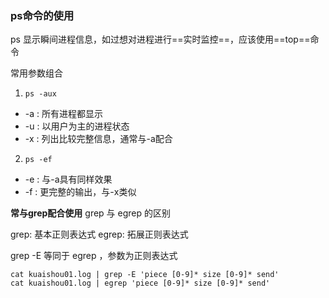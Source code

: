 ### ps命令的使用

ps 显示瞬间进程信息，如过想对进程进行==实时监控==，应该使用==top==命令

常用参数组合

1. `ps -aux`

- -a : 所有进程都显示 
- -u : 以用户为主的进程状态
- -x : 列出比较完整信息，通常与-a配合

2. `ps -ef `
- -e : 与-a具有同样效果
- -f : 更完整的输出，与-x类似


**常与grep配合使用**
grep 与 egrep 的区别

grep: 基本正则表达式
egrep: 拓展正则表达式

grep -E 等同于 egrep ，参数为正则表达式

```
cat kuaishou01.log | grep -E 'piece [0-9]* size [0-9]* send'
cat kuaishou01.log | egrep 'piece [0-9]* size [0-9]* send'
```








